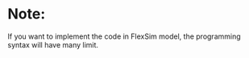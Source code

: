 # Note:
If you want to implement the code in FlexSim model, the programming syntax will have many limit.
